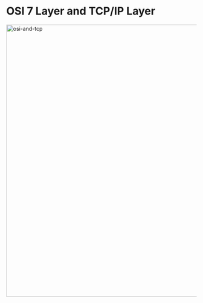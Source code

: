 # OSI 7 Layer and TCP/IP Layer
<img width="1280" height="720" alt="osi-and-tcp" src="https://github.com/user-attachments/assets/48b6ade6-62ce-459d-b2df-f918f0910c8c" />
